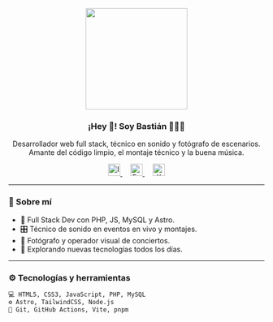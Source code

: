 <p align="center" width="300">
  <img align="center" width="200" src="https://avatars.githubusercontent.com/u/205380915?v=4" />
  <h3 align="center">¡Hey 👋! Soy Bastián 👨🏻‍💻</h3>
</p>

<p align="center">
  Desarrollador web full stack, técnico en sonido y fotógrafo de escenarios. Amante del código limpio, el montaje técnico y la buena música.
</p>

<p align="center">
  <a href="https://www.instagram.com/ca_.bastian_/" target="_blank">
    <img src="https://upload.wikimedia.org/wikipedia/commons/e/e7/Instagram_logo_2016.svg" alt="Instagram de Bastián" height="24px" />
  </a>
  <span style="margin: 0 8px;"> </span>
  <a href="https://www.facebook.com/Whoissbastian/" target="_blank">
    <img src="https://upload.wikimedia.org/wikipedia/commons/5/51/Facebook_f_logo_%282019%29.svg" alt="Facebook de Bastián" height="24px" />
  </a>
  <span style="margin: 0 8px;"> </span>
  <a href="https://x.com/camp_bastian" target="_blank">
    <img src="https://upload.wikimedia.org/wikipedia/commons/9/95/Twitter_new_X_logo.png" alt="X de Bastián" height="24px" />
  </a>
</p>

---

### 🧠 Sobre mí

- 🔧 Full Stack Dev con PHP, JS, MySQL y Astro.
- 🎛️ Técnico de sonido en eventos en vivo y montajes.
- 📸 Fotógrafo y operador visual de conciertos.
- 🧪 Explorando nuevas tecnologías todos los días.

---

### ⚙️ Tecnologías y herramientas

```txt
💻 HTML5, CSS3, JavaScript, PHP, MySQL
⚙️ Astro, TailwindCSS, Node.js
🧰 Git, GitHub Actions, Vite, pnpm

